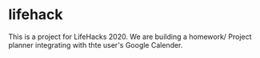 # lifehack
This is a project for LifeHacks 2020. We are building a homework/ Project planner integrating with thte user's Google Calender.

